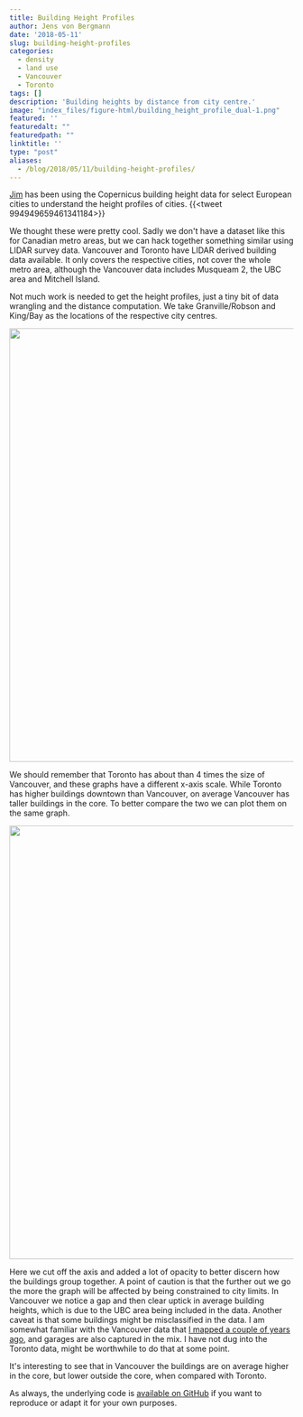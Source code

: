 ```yaml
---
title: Building Height Profiles
author: Jens von Bergmann
date: '2018-05-11'
slug: building-height-profiles
categories:
  - density
  - land use
  - Vancouver
  - Toronto
tags: []
description: 'Building heights by distance from city centre.'
image: "index_files/figure-html/building_height_profile_dual-1.png"
featured: ''
featuredalt: ""
featuredpath: ""
linktitle: ''
type: "post"
aliases:
  - /blog/2018/05/11/building-height-profiles/
---
```











[Jim](https://twitter.com/geographyjim) has been using the Copernicus building height data for select European cities to understand the height profiles of cities.
{{<tweet 994949659461341184>}}

We thought these were pretty cool. Sadly we don't have a dataset like this for Canadian metro areas, but we can hack together something similar using LIDAR survey data. Vancouver and Toronto have LIDAR derived building data available. It only covers the respective cities, not cover the whole metro area, although the Vancouver data includes Musqueam 2, the UBC area and Mitchell Island.

Not much work is needed to get the height profiles, just a tiny bit of data wrangling and the distance computation. We take Granville/Robson and King/Bay as the locations of the respective city centres.

<img src="index_files/figure-html/building_height_profile-1.png" width="768" />

We should remember that Toronto has about than 4 times the size of Vancouver, and these graphs have a different x-axis scale. While Toronto has higher buildings downtown than Vancouver, on average Vancouver has taller buildings in the core. To better compare the two we can plot them on the same graph.

<img src="index_files/figure-html/building_height_profile_dual-1.png" width="768" />

Here we cut off the axis and added a lot of opacity to better discern how the buildings group together. A point of caution is that the further out we go the more the graph will be affected by being constrained to city limits. In Vancouver we notice a gap and then clear uptick in average building heights, which is due to the UBC area being included in the data. Another caveat is that some buildings might be misclassified in the data. I am somewhat familiar with the Vancouver data that [I mapped a couple of years ago](https://mountainmath.ca/vancouver_lidar/map), and garages are also captured in the mix. I have not dug into the Toronto data, might be worthwhile to do that at some point.

It's interesting to see that in Vancouver the buildings are on average higher in the core, but lower outside the core, when compared with Toronto.

As always, the underlying code is [available on GitHub](https://github.com/mountainMath/doodles/blob/master/content/posts/2018-05-11-building-height-profiles.Rmarkdown) if you want to reproduce or adapt it for your own purposes.








